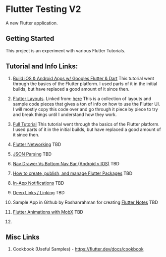 # Flutter Testing V2

A new Flutter application.

## Getting Started

This project is an experiment with various Flutter Tutorials.

## Tutorial and Info Links:

01) [Build iOS & Android Apps w/ Googles Flutter & Dart](https://www.youtube.com/watch?v=6ZCz6Ylqk3A)
	This tutorial went through the basics of the Flutter platform. I used parts of it in the initial builds, but have replaced a good amount of it since then.
	
02) [Flutter Layouts](https://github.com/bizz84/layout-demo-flutter). Linked from: [here](https://www.youtube.com/watch?v=-zJ6CnOVndE&t=7s)
	This is a collection of layouts and sample code pieces that gives a ton of info on how to use the Flutter UI. 
	I will mostly copy this code over and go through it piece by piece to try and break things until I understand how they work.

03) [Full Tutorial](https://www.youtube.com/watch?v=GLSG_Wh_YWc) 
	This tutorial went through the basics of the Flutter platform. I used parts of it in the initial builds, but have replaced a good amount of it since then.

04) [Flutter Networking](https://medium.com/flutter-community/working-with-apis-in-flutter-8745968103e9)
	TBD

05) [JSON Parsing](https://medium.com/flutter-community/parsing-complex-json-in-flutter-747c46655f51) 
	TBD

05) [Nav Drawer Vs Bottom Nav Bar (Android v IOS)](https://medium.com/@mehmetf_71205/platform-specific-ui-with-flutter-7a4da3cc6ed)
	TBD

06) [How to create, publish, and manage Flutter Packages](https://medium.com/flutter-community/how-to-create-publish-and-manage-flutter-packages-b4f2cd2c6b90)
	TBD

07) [In-App Notifications](https://medium.com/flutter-community/in-app-notifications-in-flutter-9c1e92ea10b3)
	TBD

08) [Deep Links / Linking](https://medium.com/@denisov.shureg/deep-links-and-flutter-applications-how-to-handle-them-properly-8c9865af9283)
	TBD

09) Sample App in Github by Roshanrahman for creating [Flutter Notes](https://github.com/roshanrahman/flutter-notes-app)
	TBD

10) [Flutter Animations with MobX](https://crossingthestreams.io/combining-flutters-animatedlist-with-mobx/)
	TBD

11) 


## Misc Links

1) Cookbook (Useful Samples) - https://flutter.dev/docs/cookbook


